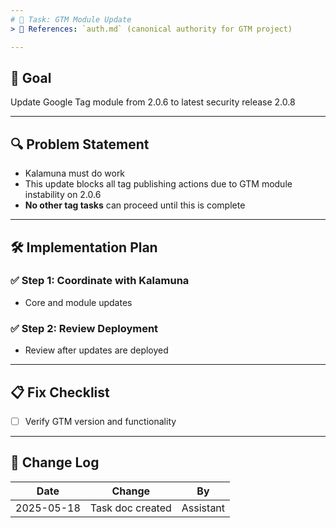 ```yaml
---
# 📌 Task: GTM Module Update
> 📎 References: `auth.md` (canonical authority for GTM project)

---
```


## 🎯 Goal
Update Google Tag module from 2.0.6 to latest security release 2.0.8

---

## 🔍 Problem Statement
- Kalamuna must do work
- This update blocks all tag publishing actions due to GTM module instability on 2.0.6
- **No other tag tasks** can proceed until this is complete

---

## 🛠️ Implementation Plan

### ✅ Step 1: Coordinate with Kalamuna
- Core and module updates

### ✅ Step 2: Review Deployment
- Review after updates are deployed

---

## 📋 Fix Checklist
- [ ] Verify GTM version and functionality

---

## 🔄 Change Log
| Date       | Change                        | By         |
|------------|-------------------------------|------------|
| 2025-05-18 | Task doc created               | Assistant  |
